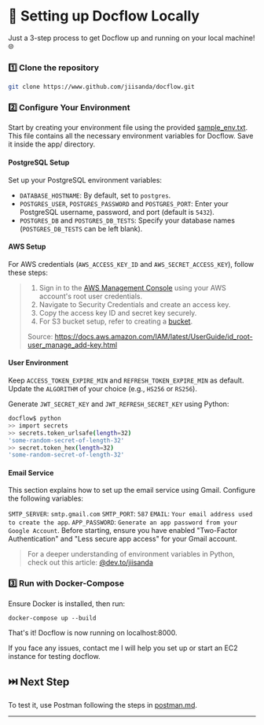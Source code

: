 # 🚀 Setting up Docflow Locally

Just a 3-step process to get Docflow up and running on your local machine! 🌐

### 1️⃣ Clone the repository

```bash
git clone https://www.github.com/jiisanda/docflow.git
```

### 2️⃣ Configure Your Environment

Start by creating your environment file using the provided [sample_env.txt](commands/sample_env.txt). This file contains all the necessary 
environment variables for Docflow. Save it inside the app/ directory.

#### PostgreSQL Setup

Set up your PostgreSQL environment variables:

- `DATABASE_HOSTNAME`: By default, set to `postgres`.
- `POSTGRES_USER`, `POSTGRES_PASSWORD` and `POSTGRES_PORT`:  Enter your PostgreSQL username, password, and port 
(default is `5432`).
- `POSTGRES_DB` and `POSTGRES_DB_TESTS`: Specify your database names (`POSTGRES_DB_TESTS` can be left blank).

#### AWS Setup
For AWS credentials (`AWS_ACCESS_KEY_ID` and `AWS_SECRET_ACCESS_KEY`), follow these steps:

>1. Sign in to the [AWS Management Console]() using your AWS account's root user credentials.
>2. Navigate to Security Credentials and create an access key.
>3. Copy the access key ID and secret key securely.
>4. For S3 bucket setup, refer to creating a [bucket](https://docs.aws.amazon.com/AmazonS3/latest/userguide/creating-bucket.html).
>
> Source: https://docs.aws.amazon.com/IAM/latest/UserGuide/id_root-user_manage_add-key.html

#### User Environment

Keep `ACCESS_TOKEN_EXPIRE_MIN` and `REFRESH_TOKEN_EXPIRE_MIN` as default. Update the `ALGORITHM` of your choice (e.g., `HS256` or `RS256`).

Generate `JWT_SECRET_KEY` and `JWT_REFRESH_SECRET_KEY` using Python:
```bash
docflow$ python
>> import secrets
>> secrets.token_urlsafe(length=32)
'some-random-secret-of-length-32'
>> secret.token_hex(length=32)
'some-random-secret-of-length-32'
```
#### Email Service

This section explains how to set up the email service using Gmail. Configure the following variables:

`SMTP_SERVER`: `smtp.gmail.com`
`SMTP_PORT`: `587`
`EMAIL`: `Your email address used to create the app`.
`APP_PASSWORD`: `Generate an app password from your Google Account`.
Before starting, ensure you have enabled "Two-Factor Authentication" and "Less secure app access" for your Gmail account.

>For a deeper understanding of environment variables in Python, check out this article: 
>[@dev.to/jiisanda](https://dev.to/jiisanda/how-does-python-dotenv-simplify-configuration-management-3ne6)


### 3️⃣ Run with Docker-Compose

Ensure Docker is installed, then run:

```commandline
docker-compose up --build
```

That's it! Docflow is now running on localhost:8000. 

If you face any issues, contact me I will help you set up or start an EC2 instance for testing docflow.

## ⏭️ Next Step

To test it, use Postman following the steps in 
[postman.md](features/postman.md).
***
